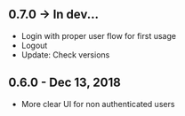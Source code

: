 ## 0.7.0 -> In dev...

  * Login with proper user flow for first usage
  * Logout 
  * Update: Check versions

## 0.6.0 - Dec 13, 2018

  * More clear UI for non authenticated users
